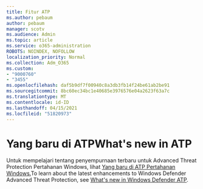 ```yaml
---
title: Fitur ATP
ms.author: pebaum
author: pebaum
manager: scotv
ms.audience: Admin
ms.topic: article
ms.service: o365-administration
ROBOTS: NOINDEX, NOFOLLOW
localization_priority: Normal
ms.collection: Adm_O365
ms.custom:
- "9000760"
- "3455"
ms.openlocfilehash: daf5b9df7f00940c8a3db3fb14f24be61ab2be91
ms.sourcegitcommit: 8bc60ec34bc1e40685e3976576e04a2623f63a7c
ms.translationtype: MT
ms.contentlocale: id-ID
ms.lasthandoff: 04/15/2021
ms.locfileid: "51820973"
---
```

# <a name="whats-new-in-atp"></a><span data-ttu-id="6313c-102">Yang baru di ATP</span><span class="sxs-lookup"><span data-stu-id="6313c-102">What's new in ATP</span></span>

<span data-ttu-id="6313c-103">Untuk mempelajari tentang penyempurnaan terbaru untuk Advanced Threat Protection Pertahanan Windows, lihat [Yang baru di ATP Pertahanan Windows.](https://www.microsoft.com/security/blog/2018/11/15/whats-new-in-windows-defender-atp/)</span><span class="sxs-lookup"><span data-stu-id="6313c-103">To learn about the latest enhancements to Windows Defender Advanced Threat Protection, see [What's new in Windows Defender ATP](https://www.microsoft.com/security/blog/2018/11/15/whats-new-in-windows-defender-atp/).</span></span>